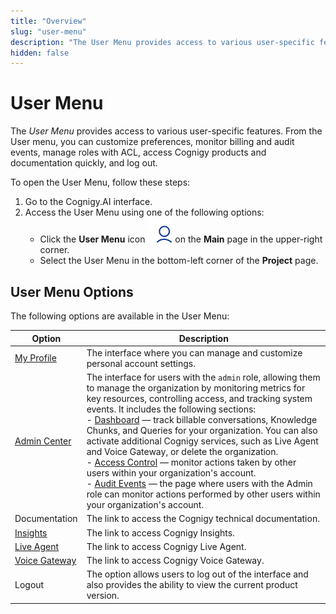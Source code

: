 ```yaml
---
title: "Overview" 
slug: "user-menu"
description: "The User Menu provides access to various user-specific features. Customize preferences, monitor billing and audit events, manage roles with ACL, access Cognigy products and documentation quickly, and log out."
hidden: false 
---
```


# User Menu

The _User Menu_ provides access to various user-specific features.
From the User menu, you can customize preferences, monitor billing and audit events,
manage roles with ACL, access Cognigy products and documentation quickly, and log out.

To open the User Menu, follow these steps:

1. Go to the Cognigy.AI interface.
2. Access the User Menu using one of the following options:
    - Click the **User Menu** icon ![user-menu](../../../_assets/icons/user-menu.svg) on the **Main** page in the upper-right corner.
    - Select the User Menu in the bottom-left corner of the **Project** page.

## User Menu Options

The following options are available in the User Menu:

| Option                                                   | Description                                                                                                                                                                                                                                                                                                                                                                                                                                                                                                                                                                                                                                                                                                                                                                                                             |
|----------------------------------------------------------|-------------------------------------------------------------------------------------------------------------------------------------------------------------------------------------------------------------------------------------------------------------------------------------------------------------------------------------------------------------------------------------------------------------------------------------------------------------------------------------------------------------------------------------------------------------------------------------------------------------------------------------------------------------------------------------------------------------------------------------------------------------------------------------------------------------------------|
| [My Profile](my-profile.md)                              | The interface where you can manage and customize personal account settings.                                                                                                                                                                                                                                                                                                                                                                                                                                                                                                                                                                                                                                                                                                                                             |
| [Admin Center](../access/admin-center/overview.md)       | The interface for users with the `admin` role, allowing them to manage the organization by monitoring metrics for key resources, controlling access, and tracking system events. It includes the following sections:<br>- [Dashboard](../access/admin-center/dashboard.md) — track billable conversations, Knowledge Chunks, and Queries for your organization. You can also activate additional Cognigy services, such as Live Agent and Voice Gateway, or delete the organization.<br>- [Access Control](../access/admin-center/access-control.md) — monitor actions taken by other users within your organization's account.<br>- [Audit Events](../access/admin-center/audit-events.md) — the page where users with the Admin role can monitor actions performed by other users within your organization's account. |
| Documentation                                            | The link to access the Cognigy technical documentation.                                                                                                                                                                                                                                                                                                                                                                                                                                                                                                                                                                                                                                                                                                                                                                 |
| [Insights](../../../insights/overview.md)                | The link to access Cognigy Insights.                                                                                                                                                                                                                                                                                                                                                                                                                                                                                                                                                                                                                                                                                                                                                                                    |
| [Live Agent](../../../live-agent/assistants/overview.md) | The link to access Cognigy Live Agent.                                                                                                                                                                                                                                                                                                                                                                                                                                                                                                                                                                                                                                                                                                                                                                                  |
| [Voice Gateway](../../../voice-gateway/overview.md)      | The link to access Cognigy Voice Gateway.                                                                                                                                                                                                                                                                                                                                                                                                                                                                                                                                                                                                                                                                                                                                                                               |
| Logout                                                   | The option allows users to log out of the interface and also provides the ability to view the current product version.                                                                                                                                                                                                                                                                                                                                                                                                                                                                                                                                                                                                                                                                                                  |

